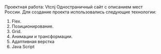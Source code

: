 Проектная работа: Vtcnj
Одностраничный сайт с описанием мест России.
Для создание проекта использовались следующие технологии:
1. Flex.
2. Позиционирование.
3. Grid.
4. Анимации и трансформации.
5. Адаптивная верстка
6. Java Script
